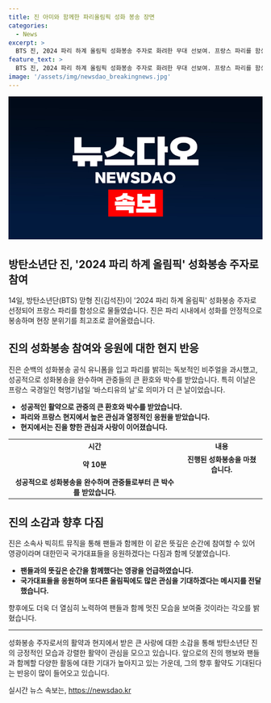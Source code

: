 ```yaml
---
title: 진 아미와 함께한 파리올림픽 성화 봉송 장면
categories:
  - News
excerpt: >
  BTS 진, 2024 파리 하계 올림픽 성화봉송 주자로 화려한 무대 선보여. 프랑스 파리를 함성으로 물들인 진은 순백의 유니폼으로 독보적인 비주얼을 과시, 러브리 구간부터 교차로까지 성화를 봉송하며 환호 속에 눈길을 사로잡았다. 현장에서 손 인사를 건네며 감사의 마음을 전하고, 한국 국가대표팀을 응원하는 메시지 또한 전달하며 참석한 관중들을 끌어았다. 2024 파리 하계 올림픽 성화봉송은 프랑스 도심과 해변을 포함한 64개 지역을 이동하며 화합과 평화의 메시지를 전파한다.
feature_text: >
  BTS 진, 2024 파리 하계 올림픽 성화봉송 주자로 화려한 무대 선보여. 프랑스 파리를 함성으로 물들인 진은 순백의 유니폼으로 독보적인 비주얼을 과시, 러브리 구간부터 교차로까지 성화를 봉송하며 환호 속에 눈길을 사로잡았다. 현장에서 손 인사를 건네며 감사의 마음을 전하고, 한국 국가대표팀을 응원하는 메시지 또한 전달하며 참석한 관중들을 끌어았다. 2024 파리 하계 올림픽 성화봉송은 프랑스 도심과 해변을 포함한 64개 지역을 이동하며 화합과 평화의 메시지를 전파한다.
image: '/assets/img/newsdao_breakingnews.jpg'
---
```


<p><img src="/assets/img/newsdao_breakingnews.jpg" alt="koreaapp 속보" /></p>

<h2 data-ke-size="size26">방탄소년단 진, '2024 파리 하계 올림픽' 성화봉송 주자로 참여</h2>

<p data-ke-size="size16">14일, 방탄소년단(BTS) 맏형 진(김석진)이 '2024 파리 하계 올림픽' 성화봉송 주자로 선정되어 프랑스 파리를 함성으로 물들였습니다. 진은 파리 시내에서 성화를 안정적으로 봉송하며 현장 분위기를 최고조로 끌어올렸습니다.</p>

<h2 data-ke-size="size26">진의 성화봉송 참여와 응원에 대한 현지 반응</h2>

<p data-ke-size="size16">진은 순백의 성화봉송 공식 유니폼을 입고 파리를 밝히는 독보적인 비주얼을 과시했고, 성공적으로 성화봉송을 완수하며 관중들의 큰 환호와 박수를 받았습니다. 특히 이날은 프랑스 국경일인 혁명기념일 ‘바스티유의 날'로 의미가 더 큰 날이었습니다.</p>

<ul>
<li><b>성공적인 활약으로 관중의 큰 환호와 박수를 받았습니다.</b></li>
<li><b>파리와 프랑스 현지에서 높은 관심과 열정적인 응원을 받았습니다.</b></li>
<li><b>현지에서는 진을 향한 관심과 사랑이 이어졌습니다.</b></li>
</ul>

<table>
  <tr>
    <th><b>시간</b></th>
    <th><b>내용</b></th>
  </tr>
  <tr>
    <td style="text-align: center; height: 17px;"><b>약 10분</b></td>
    <td style="text-align: center; height: 17px;"><b>진행된 성화봉송을 마쳤습니다.</b></td>
  </tr>
  <tr>
    <td style="text-align: center; height: 17px;"><b>성공적으로 성화봉송을 완수하며 관중들로부터 큰 박수를 받았습니다.</b></td>
  </tr>
</table>

<h2 data-ke-size="size26">진의 소감과 향후 다짐</h2>

<p data-ke-size="size16">진은 소속사 빅히트 뮤직을 통해 팬들과 함께한 이 같은 뜻깊은 순간에 참여할 수 있어 영광이라며 대한민국 국가대표들을 응원하겠다는 다짐과 함께 덧붙였습니다.</p>

<ul>
<li><b>팬들과의 뜻깊은 순간을 함께했다는 영광을 언급하였습니다.</b></li>
<li><b>국가대표들을 응원하며 또다른 올림픽에도 많은 관심을 기대하겠다는 메시지를 전달했습니다.</b></li>
</ul>

<p data-ke-size="size16">향후에도 더욱 더 열심히 노력하여 팬들과 함께 멋진 모습을 보여줄 것이라는 각오를 밝혔습니다.</p>

<hr>

<p data-ke-size="size16">성화봉송 주자로서의 활약과 현지에서 받은 큰 사랑에 대한 소감을 통해 방탄소년단 진의 긍정적인 모습과 강렬한 활약이 관심을 모으고 있습니다. 앞으로의 진의 행보와 팬들과 함께할 다양한 활동에 대한 기대가 높아지고 있는 가운데, 그의 향후 활약도 기대된다는 반응이 많이 들어오고 있습니다.</p>
실시간 뉴스 속보는, <a href="https://newsdao.kr" rel="dofollow">https://newsdao.kr</a>



